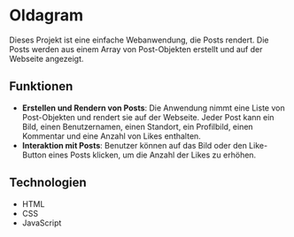 # Oldagram

Dieses Projekt ist eine einfache Webanwendung, die Posts rendert. Die Posts werden aus einem Array von Post-Objekten erstellt und auf der Webseite angezeigt.

## Funktionen
- **Erstellen und Rendern von Posts**: Die Anwendung nimmt eine Liste von Post-Objekten und rendert sie auf der Webseite. Jeder Post kann ein Bild, einen Benutzernamen, einen Standort, ein Profilbild, einen Kommentar und eine Anzahl von Likes enthalten.
- **Interaktion mit Posts**: Benutzer können auf das Bild oder den Like-Button eines Posts klicken, um die Anzahl der Likes zu erhöhen.

## Technologien
- HTML
- CSS
- JavaScript

